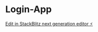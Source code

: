 # Login-App

[Edit in StackBlitz next generation editor ⚡️](https://stackblitz.com/~/github.com/TravisLau92/Login-App)
